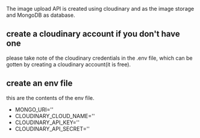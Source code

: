 The image upload API is created using cloudinary and as the image storage and MongoDB as database.

## create a cloudinary account if you don't have one

please take note of the cloudinary credentials in the .env file, which can be gotten by creating a cloudinary account(it is free).

## create an env file

this are the contents of the env file.

- MONGO_URI=''
- CLOUDINARY_CLOUD_NAME=''
- CLOUDINARY_API_KEY=''
- CLOUDINARY_API_SECRET=''